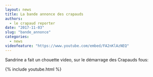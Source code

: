 ```yaml
---
layout: news
title: La bande annonce des crapauds
authors: 
  - le crapaud reporter 
date: "2017-11-03"
slug: "bande_annonce"
categories:
  - news
videofeature: "https://www.youtube.com/embed/FA2nKlAzNEQ" 
---
```

Sandrine a fait un chouette video, sur le démarrage des Crapauds fous:

{% include youtube.html %}
